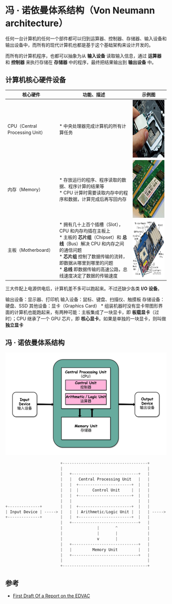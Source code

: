 # 冯 · 诺依曼体系结构（Von Neumann architecture）

任何一台计算机的任何一个部件都可以归到运算器、控制器、存储器、输入设备和输出设备中，而所有的现代计算机也都是基于这个基础架构来设计开发的。

而所有的计算机程序，也都可以抽象为从 **输入设备** 读取输入信息，通过 **运算器** 和 **控制器** 来执行存储在 **存储器** 中的程序，最终把结果输出到 **输出设备** 中。

## 计算机核心硬件设备

| 核心硬件                       | 功能、描述                                                                                                                                                                                                                                                                  | 示例图                                                                    |
| ------------------------------ | --------------------------------------------------------------------------------------------------------------------------------------------------------------------------------------------------------------------------------------------------------------------------- | ------------------------------------------------------------------------- |
| CPU（Central Processing Unit） | * 中央处理器完成计算机的所有计算任务                                                                                                                                                                                                                                        | <img src=".images/hardware/cpu.png" width="263px" height="180px">         |
| 内存（Memory）                 | * 存放运行的程序、程序读取的数据、程序计算的结果等 <br> * CPU 计算时需要读取内存中的程序和数据，计算完成后再写回内存                                                                                                                                                        | <img src=".images/hardware/memory.png" width="263px" height="180px">      |
| 主板（Motherboard）            | * 拥有几十上百个插槽（Slot），CPU 和内存均插在主板上 <br> * 主板的 **芯片组**（Chipset）和 **总线**（Bus）解决 CPU 和内存之间的通信问题 <br> * **芯片组** 控制了数据传输的流转，即数据从哪里到哪里的问题 <br> * **总线** 即数据传输的高速公路，总线速度决定了数据的传输速度 | <img src=".images/hardware/motherboard.png" width="263px" height="180px"> |

三大件配上电源供电后，计算机差不多可以跑起来。不过还缺少各类 **I/O 设备**。

输出设备：显示器、打印机
输入设备：鼠标、键盘、扫描仪、触摸板
存储设备：硬盘、SSD
其他设备：显卡（Graphics Card）
    * 组装机器时没有显卡带图形界面的计算机也能跑起来，有两种可能：主板集成了一块显卡，即 **板载显卡**（过时）；CPU 继承了一个 GPU 芯片，即 **核心显卡**。如果是单独的一块显卡，则叫做 **独立显卡**

## 冯 · 诺依曼体系结构

![冯诺依曼体系结构](.images/vn-architecture.jpg)

```c
                        +-------------------------------------+
                        |                                     |
                        |   +-----------------------------+   |
                        |   |   Central Processing Unit   |   |
                        |   |  +-----------------------+  |   |
                        |   |  |      Control Unit     |  |   |
                        |   |  +-----------------------+  |   |
                        |   |                             |   |
+--------------+        |   |  +-----------------------+  |   |        +---------------+
| Input Device | -----> |   |  | Arithmetic/Logic Unit |  |   | -----> | Output Device |
+--------------+        |   |  +-----------------------+  |   |        +---------------+
                        |   +-----------------------------+   |
                        |               |       ^             |
                        |               |       |             |
                        |               v       |             |
                        |   +-----------------------------+   |
                        |   |         Memory Unit         |   |
                        |   +-----------------------------+   |
                        |                                     |
                        +-------------------------------------+
```

## 参考

* [First Draft Of a Report on the EDVAC](https://en.wikipedia.org/wiki/First_Draft_of_a_Report_on_the_EDVAC)